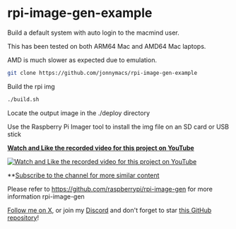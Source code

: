 # rpi-image-gen-example

Build a default system with auto login to the macmind user.

This has been tested on both ARM64 Mac and AMD64 Mac laptops.

AMD is much slower as expected due to emulation.

```bash
git clone https://github.com/jonnymacs/rpi-image-gen-example
```

Build the rpi img

```bash
./build.sh
```

Locate the output image in the ./deploy directory

Use the Raspberry Pi Imager tool to install the img file on an SD card or USB stick

**[Watch and Like the recorded video for this project on YouTube](https://www.youtube.com/watch?v=kxl_swm93XE)** 

[![Watch and Like the recorded video for this project on YouTube](https://img.youtube.com/vi/kxl_swm93XE/maxresdefault.jpg)](https://www.youtube.com/watch?v=kxl_swm93XE)

**[Subscribe to the channel for more similar content](https://www.youtube.com/@macmind-io?sub_confirmation=1)

Please refer to https://github.com/raspberrypi/rpi-image-gen for more information rpi-image-gen

[Follow me on X](https://x.com/jonnymacs), or join my [Discord](https://discord.gg/5KjjbhYY) and don't forget to star [this GitHub repository](https://github.com/jonnymacs/rpi_tutorials)!